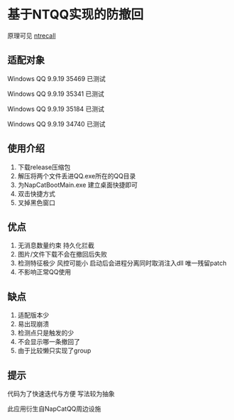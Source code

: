 # 基于NTQQ实现的防撤回

原理可见 [ntrecall](https://napneko.github.io/other/ntrecall)

## 适配对象
Windows QQ 9.9.19 35469 已测试

Windows QQ 9.9.19 35341 已测试

Windows QQ 9.9.19 35184 已测试

Windows QQ 9.9.19 34740 已测试

## 使用介绍

1. 下载release压缩包
2. 解压将两个文件丢进QQ.exe所在的QQ目录
3. 为NapCatBootMain.exe 建立桌面快捷即可
4. 双击快捷方式
5. 叉掉黑色窗口

## 优点
1. 无消息数量约束 持久化拦截
2. 图片/文件下载不会在撤回后失败
3. 检测特征极少 风控可能小 启动后会进程分离同时取消注入dll 唯一残留patch
4. 不影响正常QQ使用

## 缺点
1. 适配版本少
2. 易出现崩溃
3. 检测点只是触发的少
4. 不会显示哪一条撤回了
5. 由于比较懒只实现了group
## 提示
代码为了快速迭代与方便 写法较为抽象

此应用衍生自NapCatQQ周边设施
